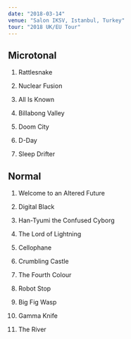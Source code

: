 ```yaml
---
date: "2018-03-14"
venue: "Salon IKSV, Istanbul, Turkey"
tour: "2018 UK/EU Tour"
---
```



## Microtonal

 1. Rattlesnake

 2. Nuclear Fusion

 3. All Is Known

 4. Billabong Valley

 5. Doom City

 6. D-Day

 7. Sleep Drifter

## Normal

 1. Welcome to an Altered Future

 2. Digital Black

 3. Han-Tyumi the Confused Cyborg

 4. The Lord of Lightning

 5. Cellophane

 6. Crumbling Castle

 7. The Fourth Colour

 8. Robot Stop

 9. Big Fig Wasp

10. Gamma Knife

11. The River


